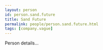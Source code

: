 ```yaml
---
layout: person
id: person.sand.future
title: Sand Future
permalink: people/person.sand.future.html
tags: [company.vague]
---
```


Person details...